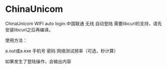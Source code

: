 # ChinaUnicom
ChinaUnicom WIFI auto login.中国联通 无线 自动登陆
需要libcurl的支持，请先安装libcurl之后再编译。

使用方法： 

a.out或a.exe 手机号 密码 网络测试频率（可选，秒计算） 

如果发生了登陆操作，会输出内容

